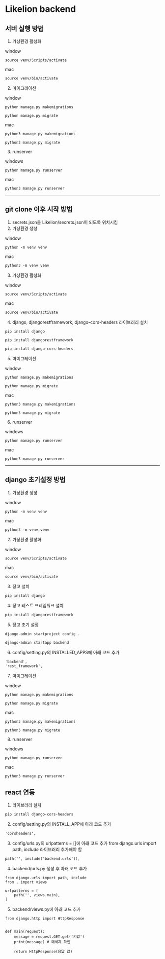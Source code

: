 # Likelion backend
## 서버 실행 방법
1. 가상환경 활성화

window 
```
source venv/Scripts/activate
```
mac
```
source venv/bin/activate
```
2. 마이그레이션

window
```
python manage.py makemigrations
```
```
python manage.py migrate
```
mac
```
python3 manage.py makemigrations
```
```
python3 manage.py migrate
```
3. runserver

windows
```
python manage.py runserver
```
mac
```
python3 manage.py runserver
```
---
## git clone 이후 시작 방법
1. secrets.json을 Likelion/secrets.json이 되도록 위치시킴
2. 가상환경 생성

window
```
python -m venv venv
```
mac
```
python3 -m venv venv
```
3. 가상환경 활성화

window 
```
source venv/Scripts/activate
```
mac
```
source venv/bin/activate
```
4. django, djangorestframework, django-cors-headers 라이브러리 설치
```
pip install django
```
```
pip install djangorestframework
```
```
pip install django-cors-headers
```
5. 마이그레이션

window
```
python manage.py makemigrations
```
```
python manage.py migrate
```
mac
```
python3 manage.py makemigrations
```
```
python3 manage.py migrate
```
6. runserver

windows
```
python manage.py runserver
```
mac
```
python3 manage.py runserver
```
---
## django 초기설정 방법
1. 가상환경 생성

window
```
python -m venv venv
```
mac
```
python3 -m venv venv
```
2. 가상환경 활성화

window 
```
source venv/Scripts/activate
```
mac
```
source venv/bin/activate
```
3. 장고 설치
```
pip install django
```
4. 장고 레스트 프레임워크 설치
```
pip install djangorestframework
```
5. 장고 초기 설정
```
django-admin startproject config .
```
```
django-admin startapp backend
```

6. config/setting.py의 INSTALLED_APPS에 아래 코드 추가
```
'backend',
'rest_framework',
```
7. 마이그레이션

window
```
python manage.py makemigrations
```
```
python manage.py migrate
```
mac
```
python3 manage.py makemigrations
```
```
python3 manage.py migrate
```
8. runserver

windows
```
python manage.py runserver
```
mac
```
python3 manage.py runserver
```

## react 연동
1. 라이브러리 설치
```
pip install django-cors-headers
```
2. config/setting.py의 INSTALL_APP에 아래 코드 추가
```
'corsheaders',
```
3. config/urls.py의 urlpatterns = []에 아래 코드 추가
from django.urls import path, *include* 라이브러리 추가해야 함
```
path('', include('backend.urls')),
```
4. backend/urls.py 생성 후 아래 코드 추가
```
from django.urls import path, include
from . import views

urlpatterns = [
    path('', views.main),
]
```
5. backend/views.py에 아래 코드 추가
```
from django.http import HttpResponse


def main(request):
    message = request.GET.get('키값')
    print(message) # 메세지 확인

    return HttpResponse(응닶 값)

```